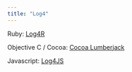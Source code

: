 ```yaml
---
title: "Log4"
---
```


Ruby: [Log4R](https://github.com/colbygk/log4r)

Objective C / Cocoa: [Cocoa Lumberjack](https://github.com/robbiehanson/CocoaLumberjack)

Javascript: [Log4JS](http://log4javascript.org)